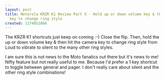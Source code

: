 ```yaml
---
layout: post
title: Motorola KRZR K1 Review Part 5 - Hold up or down volume key & then hit camera
  key to change ring style
created: 1174051866
---
```

<p>
The KRZR K1 shortcuts just keep on coming :-) Close the flip. Then, hold the up or down volume key &#38; then hit the camera key to change ring style from Loud to vibrate to silent to the many other ring styles.
</p><p>
I am sure this is not news to the Moto fanatics out there but it's news to me! Nifty feature but not really useful to me. Because I'd prefer a 1 key shortcut to toggle between general and pager. I don't really care about silent and the other ring style combinations!
</p>
